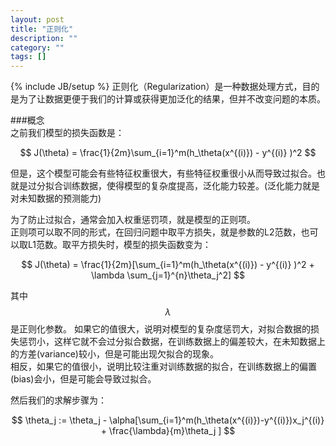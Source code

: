 ```yaml
---
layout: post
title: "正则化"
description: ""
category: ""
tags: []
---
```

{% include JB/setup %}
正则化（Regularization）是一种数据处理方式，目的是为了让数据更便于我们的计算或获得更加泛化的结果，但并不改变问题的本质。

###概念     
之前我们模型的损失函数是：    

$$ J(\theta) = \frac{1}{2m}\sum_{i=1}^m(h_\theta(x^{(i)}) - y^{(i)} )^2 $$    

但是，这个模型可能会有些特征权重很大，有些特征权重很小从而导致过拟合。也就是过分拟合训练数据，使得模型的复杂度提高，泛化能力较差。(泛化能力就是对未知数据的预测能力)    

为了防止过拟合，通常会加入权重惩罚项，就是模型的正则项。    
正则项可以取不同的形式，在回归问题中取平方损失，就是参数的L2范数，也可以取L1范数。取平方损失时，模型的损失函数变为：     

$$ J(\theta) = \frac{1}{2m}[\sum_{i=1}^m(h_\theta(x^{(i)}) - y^{(i)} )^2 + \lambda \sum_{j=1}^{n}\theta_j^2] $$    

其中 $$ \lambda $$ 是正则化参数。
如果它的值很大，说明对模型的复杂度惩罚大，对拟合数据的损失惩罚小，这样它就不会过分拟合数据，在训练数据上的偏差较大，在未知数据上的方差(variance)较小，但是可能出现欠拟合的现象。    
相反，如果它的值很小，说明比较注重对训练数据的拟合，在训练数据上的偏置(bias)会小，但是可能会导致过拟合。    

然后我们的求解步骤为：    

$$ \theta_j := \theta_j - \alpha[\sum_{i=1}^m(h_\theta(x^{(i)})-y^{(i)})x_j^{(i)} + \frac{\lambda}{m}\theta_j ] $$

